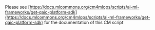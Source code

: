 Please see [https://docs.mlcommons.org/cm4mlops/scripts/ai-ml-frameworks/get-qaic-platform-sdk](https://docs.mlcommons.org/cm4mlops/scripts/ai-ml-frameworks/get-qaic-platform-sdk) for the documentation of this CM script
